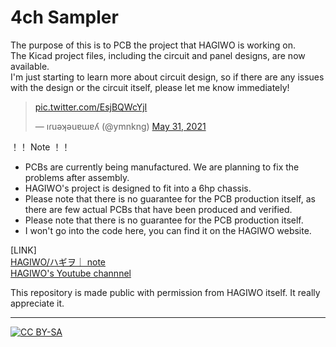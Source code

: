 # 4ch Sampler

The purpose of this is to PCB the project that HAGIWO is working on.  
The Kicad project files, including the circuit and panel designs, are now available.  
I'm just starting to learn more about circuit design, so if there are any issues with the design or the circuit itself, please let me know immediately!

<blockquote class="twitter-tweet"><p lang="ja" dir="ltr"><a href="https://t.co/EsjBQWcYjI">pic.twitter.com/EsjBQWcYjI</a></p>&mdash; ıɾuǝʞǝuɐɯɐʎ (@ymnkng) <a href="https://twitter.com/ymnkng/status/1399330045806665729?ref_src=twsrc%5Etfw">May 31, 2021</a></blockquote> <script async src="https://platform.twitter.com/widgets.js" charset="utf-8"></script>

！！ Note ！！

- PCBs are currently being manufactured. We are planning to fix the problems after assembly.
- HAGIWO's project is designed to fit into a 6hp chassis.
- Please note that there is no guarantee for the PCB production itself, as there are few actual PCBs that have been produced and verified.
- Please note that there is no guarantee for the PCB production itself.
- I won't go into the code here, you can find it on the HAGIWO website.

[LINK]  
[HAGIWO/ハギヲ｜ note](https://note.com/solder_state)  
[HAGIWO's Youtube channnel](https://www.youtube.com/channel/UCxErrnnVNEAAXPZvQFwobQw)

This repository is made public with permission from HAGIWO itself. It really appreciate it.

---

[![CC BY-SA](https://licensebuttons.net/l/by-sa/3.0/88x31.png)](https://creativecommons.org/licenses/by-sa/4.0/)
